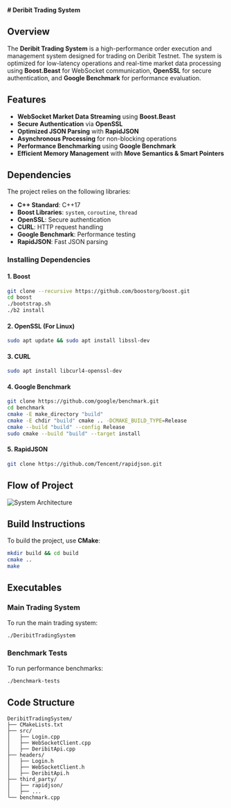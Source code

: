 **# Deribit Trading System**

## Overview  
The **Deribit Trading System** is a high-performance order execution and management system designed for trading on Deribit Testnet. The system is optimized for low-latency operations and real-time market data processing using **Boost.Beast** for WebSocket communication, **OpenSSL** for secure authentication, and **Google Benchmark** for performance evaluation.  

## Features  
- **WebSocket Market Data Streaming** using **Boost.Beast**  
- **Secure Authentication** via **OpenSSL**  
- **Optimized JSON Parsing** with **RapidJSON**  
- **Asynchronous Processing** for non-blocking operations  
- **Performance Benchmarking** using **Google Benchmark**  
- **Efficient Memory Management** with **Move Semantics & Smart Pointers**  

## Dependencies  
The project relies on the following libraries:  

- **C++ Standard**: C++17  
- **Boost Libraries**: `system`, `coroutine`, `thread`  
- **OpenSSL**: Secure authentication  
- **CURL**: HTTP request handling  
- **Google Benchmark**: Performance testing  
- **RapidJSON**: Fast JSON parsing  

### Installing Dependencies  

#### 1. **Boost**  
```sh  
git clone --recursive https://github.com/boostorg/boost.git  
cd boost  
./bootstrap.sh  
./b2 install  
```

#### 2. **OpenSSL** (For Linux)  
```sh  
sudo apt update && sudo apt install libssl-dev  
```

#### 3. **CURL**  
```sh  
sudo apt install libcurl4-openssl-dev  
```

#### 4. **Google Benchmark**  
```sh  
git clone https://github.com/google/benchmark.git  
cd benchmark  
cmake -E make_directory "build"  
cmake -E chdir "build" cmake .. -DCMAKE_BUILD_TYPE=Release  
cmake --build "build" --config Release  
sudo cmake --build "build" --target install  
```

#### 5. **RapidJSON**  
```sh  
git clone https://github.com/Tencent/rapidjson.git  
```

## Flow of Project  
![System Architecture](workflow.png)  

## Build Instructions  
To build the project, use **CMake**:  
```sh  
mkdir build && cd build  
cmake ..  
make  
```

## Executables  
### Main Trading System  
To run the main trading system:  
```sh  
./DeribitTradingSystem  
```

### Benchmark Tests  
To run performance benchmarks:  
```sh  
./benchmark-tests  
```

## Code Structure  
```
DeribitTradingSystem/
├── CMakeLists.txt
├── src/
│   ├── Login.cpp
│   ├── WebSocketClient.cpp
│   ├── DeribitApi.cpp
├── headers/
│   ├── Login.h
│   ├── WebSocketClient.h
│   ├── DeribitApi.h
├── third_party/
│   ├── rapidjson/
│   ├── ...
└── benchmark.cpp
